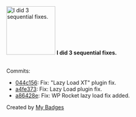 <img src="https://github.com/my-badges/my-badges/blob/master/src/all-badges/fix-commit/fix-3.png?raw=true" alt="I did 3 sequential fixes." title="I did 3 sequential fixes." width="128">
<strong>I did 3 sequential fixes.</strong>
<br><br>

Commits:

- <a href="https://github.com/better-studio/better-amp/commit/044c1560bce12354567ae6ecc14c1011c9b66758">044c156</a>: Fix: "Lazy Load XT" plugin fix.
- <a href="https://github.com/better-studio/better-amp/commit/a4fe3738bf4a27faa8bbfb4b048f675f38c6e6ad">a4fe373</a>: Fix: Lazy Load plugin fix.
- <a href="https://github.com/better-studio/better-amp/commit/a86428e4ea1cfa8d2bfdb34ba13e464a24d1a08b">a86428e</a>: Fix: WP Rocket lazy load fix added.


Created by <a href="https://github.com/my-badges/my-badges">My Badges</a>